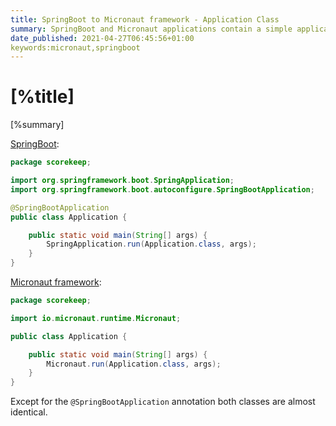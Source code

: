 ```yaml
---
title: SpringBoot to Micronaut framework - Application Class
summary: SpringBoot and Micronaut applications contain a simple application class which starts the application for you.
date_published: 2021-04-27T06:45:56+01:00
keywords:micronaut,springboot
---
```


# [%title]

[%summary]

[SpringBoot](https://spring.io/projects/spring-boot):

```java
package scorekeep;

import org.springframework.boot.SpringApplication;
import org.springframework.boot.autoconfigure.SpringBootApplication;

@SpringBootApplication
public class Application {

	public static void main(String[] args) {
		SpringApplication.run(Application.class, args);
	}
}
```

[Micronaut framework](https:/micronaut.io):


```java
package scorekeep;

import io.micronaut.runtime.Micronaut;

public class Application {

	public static void main(String[] args) {
		Micronaut.run(Application.class, args);
	}
}
```

Except for the `@SpringBootApplication` annotation both classes are almost identical. 